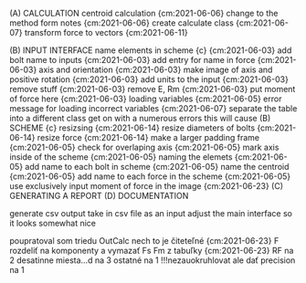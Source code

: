 (A) CALCULATION
    centroid calculation {cm:2021-06-06}
        change to the method form notes {cm:2021-06-06}
    create calculate class {cm:2021-06-07}
    transform force to vectors {cm:2021-06-11}
    
(B) INPUT INTERFACE 
    name elements in scheme {c} {cm:2021-06-03}
        add bolt name to inputs     {cm:2021-06-03}
        add entry for name in force {cm:2021-06-03}
    axis and orientation {cm:2021-06-03}
        make image of axis and positive rotation {cm:2021-06-03}
    add units to the input {cm:2021-06-03}
    remove stuff {cm:2021-06-03}
        remove E, Rm {cm:2021-06-03}
        put moment of force here {cm:2021-06-03}
    loading variables {cm:2021-06-05}
    error message for loading incorrect variables {cm:2021-06-07}
    separate the table into a different class
        get on with a numerous errors this will cause
(B) SCHEME  {c}
    resizsing {cm:2021-06-14}
        resize diameters of bolts {cm:2021-06-14}
        resize force {cm:2021-06-14}
        make a larger padding frame {cm:2021-06-05}
        check for overlaping
    axis {cm:2021-06-05}
        mark axis inside of the scheme {cm:2021-06-05}
    naming the elemets {cm:2021-06-05}
        add name to each bolt in scheme {cm:2021-06-05}
        name the centroid {cm:2021-06-05}
        add name to each force in the scheme {cm:2021-06-05}
    use exclusively input moment of force in the image {cm:2021-06-23}
(C) GENERATING A REPORT
(D) DOCUMENTATION


generate csv output
take in csv file as an input
adjust the main interface so it looks somewhat nice

poupratoval som triedu OutCalc nech to je čiteteľné {cm:2021-06-23}
F rozdeliť na komponenty a vymazať Fs Fm z tabuľky {cm:2021-06-23}
RF na 2 desatinne miesta...d na 3 ostatné na 1
    !!!nezauokruhlovat ale dať precision na 1
    